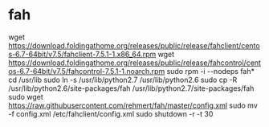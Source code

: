 # fah
wget https://download.foldingathome.org/releases/public/release/fahclient/centos-6.7-64bit/v7.5/fahclient-7.5.1-1.x86_64.rpm
wget https://download.foldingathome.org/releases/public/release/fahcontrol/centos-6.7-64bit/v7.5/fahcontrol-7.5.1-1.noarch.rpm
sudo rpm -i --nodeps fah*
cd /usr/lib
sudo ln -s /usr/lib/python2.7 /usr/lib/python2.6
sudo cp -R /usr/lib/python2.6/site-packages/fah /usr/lib/python2.7/site-packages/fah
sudo wget https://raw.githubusercontent.com/rehmert/fah/master/config.xml
sudo mv -f config.xml /etc/fahclient/config.xml
sudo shutdown -r -t 30

